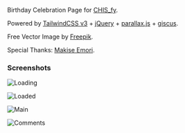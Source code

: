 Birthday Celebration Page for [CHIS_fy](https://github.com/Chisonline).

Powered by [TailwindCSS v3](https://tailwindcss.com) + [jQuery](https://jquery.com) + [parallax.js](https://matthew.wagerfield.com/parallax/) + [giscus](https://giscus.app).

Free Vector Image by [Freepik](https://www.freepik.com).

Special Thanks: [Makise Emori](https://github.com/byronpiao).

### Screenshots

![Loading](https://img-cdn.haozi.xyz/2022/04/12/c2a4d00f002e869aab30c3d3593137ae.png)

![Loaded](https://img-cdn.haozi.xyz/2022/04/12/c69abec3fc084252c485b00744726999.png)

![Main](https://img-cdn.haozi.xyz/2022/04/12/2a21a01e09ed8003505786b025d56d6c.png)

![Comments](https://img-cdn.haozi.xyz/2022/04/12/eced8a54c573a2dc031944a5c883ef55.png)